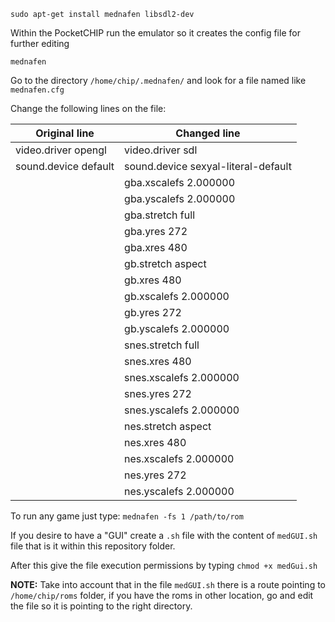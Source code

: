 

`sudo apt-get install mednafen libsdl2-dev`

Within the PocketCHIP run the emulator so it creates the config file for further editing

`mednafen`

Go to the directory `/home/chip/.mednafen/` and look for a file named like `mednafen.cfg`

Change the following lines on the file:

| Original line | Changed line |
| ------------- | ------------ |
| video.driver opengl | video.driver sdl |
|sound.device default | sound.device sexyal-literal-default |
|| gba.xscalefs 2.000000 |
|| gba.yscalefs 2.000000 |
|| gba.stretch full|
|| gba.yres 272 |
|| gba.xres 480 |
|| gb.stretch aspect|
|| gb.xres 480 |
|| gb.xscalefs 2.000000 |
|| gb.yres 272 |
|| gb.yscalefs 2.000000 |
|| snes.stretch full|
|| snes.xres 480|
|| snes.xscalefs 2.000000 |
|| snes.yres 272|
|| snes.yscalefs 2.000000 |
|| nes.stretch aspect|
|| nes.xres 480 |
|| nes.xscalefs 2.000000 |
|| nes.yres 272 |
|| nes.yscalefs 2.000000|

To run any game just type: `mednafen -fs 1 /path/to/rom`

If you desire to have a "GUI" create a `.sh` file with the content of `medGUI.sh` file that is it within this repository folder. 

After this give the file execution permissions by typing `chmod +x medGui.sh`

**NOTE:** Take into account that in the file `medGUI.sh` there is a route pointing to `/home/chip/roms` folder, if you have the roms in other location, go and edit the file so it is pointing to the right directory.
